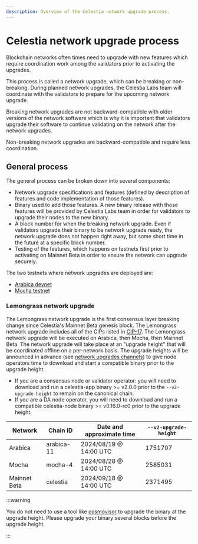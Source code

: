 ```yaml
---
description: Overview of the Celestia network upgrade process.
---
```


# Celestia network upgrade process

Blockchain networks often times need to upgrade with new features
which require coordination work among the validators prior to activating
the upgrades.

This process is called a network upgrade, which can be breaking or non-breaking.
During planned network upgrades, the Celestia Labs team will coordinate
with the validators to prepare for the upcoming network upgrade.

Breaking network upgrades are not backward-compatible with older versions of the network
software which is why it is important that validators upgrade their software
to continue validating on the network after the network upgrades.

Non-breaking network upgrades are backward-compatible and require less coordination.

## General process

The general process can be broken down into several components:

- Network upgrade specifications and features (defined by description of features
  and code implementation of those features).
- Binary used to add those features. A new binary release with those features
  will be provided by Celestia Labs team in order for validators to upgrade
  their nodes to the new binary.
- A block number for when the breaking network upgrade. Even if validators upgrade
  their binary to be network upgrade ready, the network upgrade does not happen right
  away, but some short time in the future at a specific block number.
- Testing of the features, which happens on testnets first prior to activating on
  Mainnet Beta in order to ensure the network can upgrade securely.

The two testnets where network upgrades are deployed are:

- [Arabica devnet](./arabica-devnet.md)
- [Mocha testnet](./mocha-testnet.md)

### Lemongrass network upgrade

The Lemongrass network upgrade is the first consensus layer breaking change since Celestia's Mainnet Beta genesis block. The Lemongrass network upgrade includes all of the CIPs listed in [CIP-17](https://github.com/celestiaorg/CIPs/blob/main/cips/cip-17.md). The Lemongrass network upgrade will be executed on Arabica, then Mocha, then Mainnet Beta. The network upgrade will take place at an "upgrade height" that will be coordinated offline on a per-network basis. The upgrade heights will be announced in advance (see [network upgrades channels](./participate#network-upgrades)) to give node operators time to download and start a compatible binary prior to the upgrade height.

- If you are a consensus node or validator operator: you will need to download and run a celestia-app binary >= v2.0.0 prior to the `--v2-upgrade-height` to remain on the canonical chain.
- If you are a DA node operator, you will need to download and run a compatible celestia-node binary >= v0.16.0-rc0 prior to the upgrade height.

Network      | Chain ID   | Date and approximate time                | `--v2-upgrade-height`
-------------|------------|------------------------------------------|----------------------
Arabica      | arabica-11 | 2024/08/19 @ 14:00 UTC                   | 1751707
Mocha        | mocha-4    | 2024/08/28 @ 14:00 UTC                   | 2585031
Mainnet Beta | celestia   | 2024/09/18 @ 14:00 UTC                   | 2371495

:::warning

You do not need to use a tool like [cosmovisor](https://docs.cosmos.network/main/build/tooling/cosmovisor) to upgrade the binary at the upgrade height. Please upgrade your binary several blocks before the upgrade height.

:::
